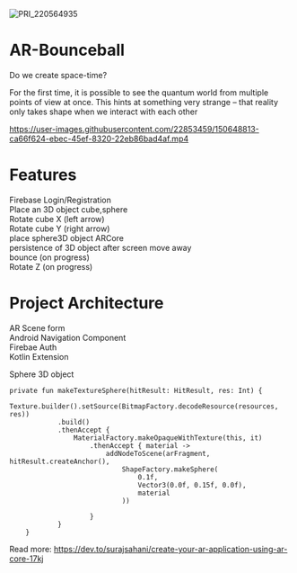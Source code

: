 
![PRI_220564935](https://user-images.githubusercontent.com/22853459/152645950-ffefc446-b8f4-4294-b191-c8de825afd23.png)


# AR-Bounceball

Do we create space-time? 

For the first time, it is possible to see the quantum world from multiple points of view at once. This hints at something very strange – that reality only takes shape when we interact with each other


https://user-images.githubusercontent.com/22853459/150648813-ca66f624-ebec-45ef-8320-22eb86bad4af.mp4


# Features
Firebase Login/Registration<br />
Place an 3D object cube,sphere<br />
Rotate cube X (left arrow)<br />
Rotate cube Y (right arrow)<br />
place sphere3D object ARCore <br />
persistence of 3D object after screen move away<br />
bounce (on progress) <br />
Rotate Z (on progress)<br />
# Project Architecture
AR Scene form <br />
Android Navigation Component <br />
Firebae Auth <br />
Kotlin Extension <br />


Sphere 3D object

```    
private fun makeTextureSphere(hitResult: HitResult, res: Int) {
        Texture.builder().setSource(BitmapFactory.decodeResource(resources, res))
            .build()
            .thenAccept {
                MaterialFactory.makeOpaqueWithTexture(this, it)
                    .thenAccept { material ->
                        addNodeToScene(arFragment, hitResult.createAnchor(),
                            ShapeFactory.makeSphere(
                                0.1f,
                                Vector3(0.0f, 0.15f, 0.0f),
                                material
                            ))

                    }
            }
    }
```
Read more: https://dev.to/surajsahani/create-your-ar-application-using-ar-core-17kj
